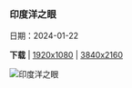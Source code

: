 ### 印度洋之眼

日期：2024-01-22

**下载**  |  [1920x1080](https://cn.bing.com/th?id=OHR.MaldivesAtolls_ZH-CN1365670653_1920x1080.jpg)  |  [3840x2160](https://cn.bing.com/th?id=OHR.MaldivesAtolls_ZH-CN1365670653_UHD.jpg)

![印度洋之眼](https://cn.bing.com/th?id=OHR.MaldivesAtolls_ZH-CN1365670653_1920x1080.jpg "印度洋的环礁，马尔代夫 (© Amazing Aerial Premium/Shutterstock)")

